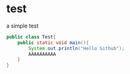# test
a simple test 
```java
public class Test{
	public static void main(){
		System.out.println("Hello Github");
		AAAAAAAAAA
	}
}
